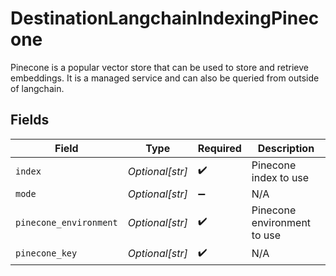 # DestinationLangchainIndexingPinecone

Pinecone is a popular vector store that can be used to store and retrieve embeddings. It is a managed service and can also be queried from outside of langchain.


## Fields

| Field                       | Type                        | Required                    | Description                 |
| --------------------------- | --------------------------- | --------------------------- | --------------------------- |
| `index`                     | *Optional[str]*             | :heavy_check_mark:          | Pinecone index to use       |
| `mode`                      | *Optional[str]*             | :heavy_minus_sign:          | N/A                         |
| `pinecone_environment`      | *Optional[str]*             | :heavy_check_mark:          | Pinecone environment to use |
| `pinecone_key`              | *Optional[str]*             | :heavy_check_mark:          | N/A                         |